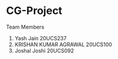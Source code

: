 # CG-Project
Team Members
1. Yash Jain    20UCS237
2. KRISHAN KUMAR AGRAWAL   20UCS100
3. Joshal Joshi   20UCS092
